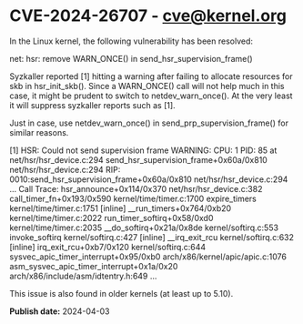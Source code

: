 # CVE-2024-26707 - cve@kernel.org

In the Linux kernel, the following vulnerability has been resolved:

net: hsr: remove WARN_ONCE() in send_hsr_supervision_frame()

Syzkaller reported [1] hitting a warning after failing to allocate
resources for skb in hsr_init_skb(). Since a WARN_ONCE() call will
not help much in this case, it might be prudent to switch to
netdev_warn_once(). At the very least it will suppress syzkaller
reports such as [1].

Just in case, use netdev_warn_once() in send_prp_supervision_frame()
for similar reasons.

[1]
HSR: Could not send supervision frame
WARNING: CPU: 1 PID: 85 at net/hsr/hsr_device.c:294 send_hsr_supervision_frame+0x60a/0x810 net/hsr/hsr_device.c:294
RIP: 0010:send_hsr_supervision_frame+0x60a/0x810 net/hsr/hsr_device.c:294
...
Call Trace:
 <IRQ>
 hsr_announce+0x114/0x370 net/hsr/hsr_device.c:382
 call_timer_fn+0x193/0x590 kernel/time/timer.c:1700
 expire_timers kernel/time/timer.c:1751 [inline]
 __run_timers+0x764/0xb20 kernel/time/timer.c:2022
 run_timer_softirq+0x58/0xd0 kernel/time/timer.c:2035
 __do_softirq+0x21a/0x8de kernel/softirq.c:553
 invoke_softirq kernel/softirq.c:427 [inline]
 __irq_exit_rcu kernel/softirq.c:632 [inline]
 irq_exit_rcu+0xb7/0x120 kernel/softirq.c:644
 sysvec_apic_timer_interrupt+0x95/0xb0 arch/x86/kernel/apic/apic.c:1076
 </IRQ>
 <TASK>
 asm_sysvec_apic_timer_interrupt+0x1a/0x20 arch/x86/include/asm/idtentry.h:649
...

This issue is also found in older kernels (at least up to 5.10).

**Publish date:** 2024-04-03

